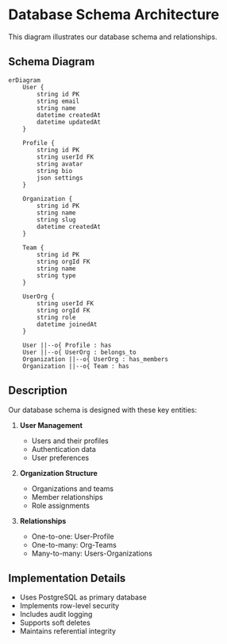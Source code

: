# Database Schema Architecture

This diagram illustrates our database schema and relationships.

## Schema Diagram

```mermaid
erDiagram
    User {
        string id PK
        string email
        string name
        datetime createdAt
        datetime updatedAt
    }

    Profile {
        string id PK
        string userId FK
        string avatar
        string bio
        json settings
    }

    Organization {
        string id PK
        string name
        string slug
        datetime createdAt
    }

    Team {
        string id PK
        string orgId FK
        string name
        string type
    }

    UserOrg {
        string userId FK
        string orgId FK
        string role
        datetime joinedAt
    }

    User ||--o{ Profile : has
    User ||--o{ UserOrg : belongs_to
    Organization ||--o{ UserOrg : has_members
    Organization ||--o{ Team : has
```

## Description

Our database schema is designed with these key entities:

1. **User Management**

   - Users and their profiles
   - Authentication data
   - User preferences

2. **Organization Structure**

   - Organizations and teams
   - Member relationships
   - Role assignments

3. **Relationships**
   - One-to-one: User-Profile
   - One-to-many: Org-Teams
   - Many-to-many: Users-Organizations

## Implementation Details

- Uses PostgreSQL as primary database
- Implements row-level security
- Includes audit logging
- Supports soft deletes
- Maintains referential integrity
